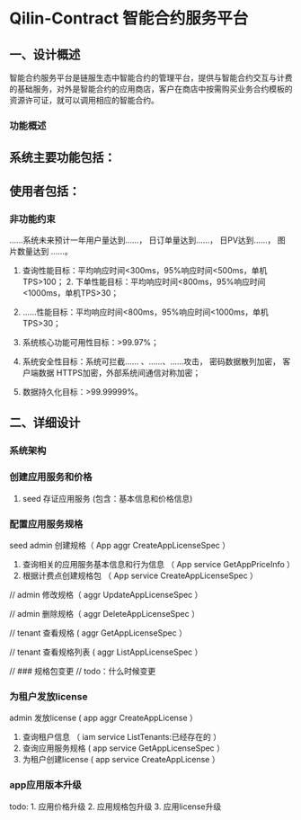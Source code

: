 # Qilin-Contract 智能合约服务平台

## 一、设计概述

智能合约服务平台是链服生态中智能合约的管理平台，提供与智能合约交互与计费的基础服务，对外是智能合约的应用商店，客户在商店中按需购买业务合约模板的资源许可证，就可以调用相应的智能合约。

### 功能概述
系统主要功能包括：
- 
使⽤者包括：
- 
### ⾮功能约束
……系统未来预计⼀年⽤户量达到……， ⽇订单量达到……， ⽇PV达到……， 图⽚数量达到 ……。
1. 查询性能⽬标：平均响应时间<300ms，95%响应时间<500ms，单机TPS>100； 2. 下单性能⽬标：平均响应时间<800ms，95%响应时间<1000ms，单机TPS>30；

3. ……性能⽬标：平均响应时间<800ms，95%响应时间<1000ms，单机TPS>30；

4. 系统核⼼功能可⽤性⽬标：>99.97%；

5. 系统安全性⽬标：系统可拦截…… 、……、……攻击， 密码数据散列加密， 客户端数据 HTTPS加密，外部系统间通信对称加密；

6. 数据持久化⽬标：>99.99999%。

## 二、详细设计
### 系统架构


### 创建应用服务和价格
1. seed 存证应用服务 (包含：基本信息和价格信息)

### 配置应用服务规格
seed admin 创建规格（ App aggr CreateAppLicenseSpec ）
1. 查询相关的应用服务基本信息和行为信息 （ App service GetAppPriceInfo ）
2. 根据计费点创建规格包 （ App service CreateAppLicenseSpec ）

// admin 修改规格（ aggr UpdateAppLicenseSpec ）

// admin 删除规格（ aggr DeleteAppLicenseSpec ）

// tenant 查看规格 ( aggr GetAppLicenseSpec ）

// tenant 查看规格列表 ( aggr ListAppLicenseSpec ）

// ### 规格包变更
// todo：什么时候变更 

### 为租户发放license
admin 发放license ( app aggr CreateAppLicense ）
1. 查询租户信息 （ iam service ListTenants:已经存在的 ）
2. 查询应用服务规格 ( app service GetAppLicenseSpec ）
3. 为租户创建license ( app service CreateAppLicense ）

### app应用版本升级
todo: 1. 应用价格升级 2. 应用规格包升级 3. 应用license升级

